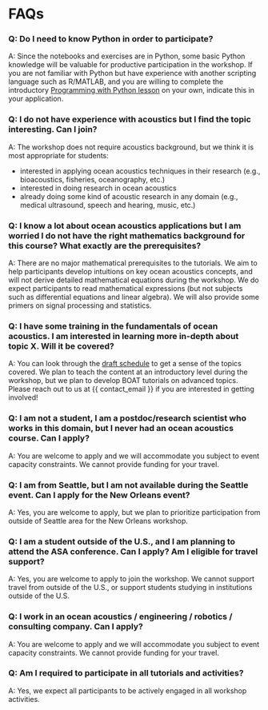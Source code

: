 # FAQs

### Q: Do I need to know Python in order to participate?
A: Since the notebooks and exercises are in Python, some basic Python knowledge will be valuable for productive participation in the workshop. If you are not familiar with Python but have experience with another scripting language such as R/MATLAB, and you are willing to complete the introductory [Programming with Python lesson](https://swcarpentry.github.io/python-novice-inflammation/) on your own, indicate this in your application.

### Q: I do not have experience with acoustics but I find the topic interesting. Can I join?
A: The workshop does not require acoustics background, but we think it is most appropriate for students:
 - interested in applying ocean acoustics techniques in their research (e.g., bioacoustics, fisheries, oceanography, etc.)
 - interested in doing research in ocean acoustics
 - already doing some kind of acoustic research in any domain (e.g., medical ultrasound, speech and hearing, music, etc.)

### Q: I know a lot about ocean acoustics applications but I am worried I do not have the right mathematics background for this course? What exactly are the prerequisites?
A: There are no major mathematical prerequisites to the tutorials. We aim to help participants develop intuitions on key ocean acoustics concepts, and will not derive detailed mathematical equations during the workshop. We do expect participants to read mathematical expressions (but not subjects such as differential equations and linear algebra). We will also provide some primers on signal processing and statistics.

### Q: I have some training in the fundamentals of ocean acoustics. I am interested in learning more in-depth about topic X.  Will it be covered?
A: You can look through the [draft schedule](https://boat-ocean-acoustics.github.io/boat-website/index.html?jump_to=schedule) to get a sense of the topics covered. We plan to teach the content at an introductory level during the workshop, but we plan to develop BOAT tutorials on advanced topics. Please reach out to us at {{ contact_email }} if you are interested in getting involved!

### Q: I am not a student, I am a postdoc/research scientist who works in this domain, but I never had an ocean acoustics course. Can I apply?
A: You are welcome to apply and we will accommodate you subject to event capacity constraints. We cannot provide funding for your travel.

### Q: I am from Seattle, but I am not available during the Seattle event. Can I apply for the New Orleans event?
A: Yes, you are welcome to apply, but we plan to prioritize participation from outside of Seattle area for the New Orleans workshop.

### Q: I am a student outside of the U.S., and I am planning to attend the ASA conference. Can I apply? Am I eligible for travel support?
A: Yes, you are welcome to apply to join the workshop. We cannot support travel from outside of the U.S., or support students studying in institutions outside of the U.S.

### Q: I work in an ocean acoustics / engineering / robotics / consulting company. Can I apply?
A: You are welcome to apply and we will accommodate you subject to event capacity constraints. We cannot provide funding for your travel.

### Q: Am I required to participate in all tutorials and activities?
A: Yes, we expect all participants to be actively engaged in all workshop activities.
